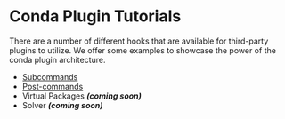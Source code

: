 # Conda Plugin Tutorials

There are a number of different hooks that are available for third-party plugins to utilize. We offer some examples to showcase the power of the conda plugin architecture.

- [Subcommands](subcommands/README.md)
- [Post-commands](https://github.com/conda/conda-plugin-template/tree/main/tutorials/post-commands/package_counter)
- Virtual Packages ***(coming soon)***
- Solver ***(coming soon)***
